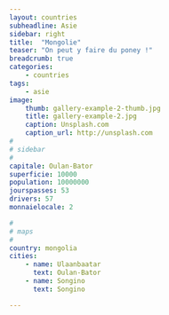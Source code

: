 ```yaml
---
layout: countries
subheadline: Asie
sidebar: right
title:  "Mongolie"
teaser: "On peut y faire du poney !"
breadcrumb: true
categories:
    - countries
tags:
    - asie
image:
    thumb: gallery-example-2-thumb.jpg
    title: gallery-example-2.jpg
    caption: Unsplash.com
    caption_url: http://unsplash.com
#
# sidebar
#
capitale: Oulan-Bator
superficie: 10000
population: 10000000
jourspasses: 53
drivers: 57
monnaielocale: 2

#
# maps
#
country: mongolia
cities:
    - name: Ulaanbaatar
      text: Oulan-Bator
    - name: Songino
      text: Songino

---
```

